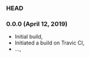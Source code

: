 ### HEAD


### 0.0.0 (April 12, 2019)

  * Initial build,
  * Initiated a build on Travic CI,
  * ...,
